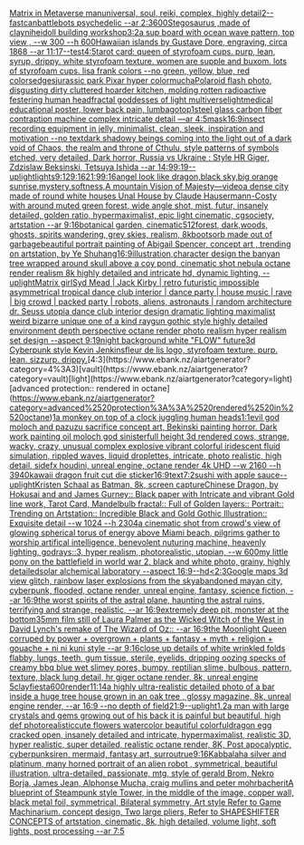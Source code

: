 [Matrix in Metaverse man](https://www.ebank.nz/aiartgenerator?category=Matrix%2520in%2520Metaverse%2520man)[universal, soul, reiki, complex, highly detail](https://www.ebank.nz/aiartgenerator?category=universal%2C%2520soul%2C%2520reiki%2C%2520complex%2C%2520highly%2520detail)[2](https://www.ebank.nz/aiartgenerator?category=2)[--fast](https://www.ebank.nz/aiartgenerator?category=--fast)[can](https://www.ebank.nz/aiartgenerator?category=can)[battlebots psychedelic --ar 2:3](https://www.ebank.nz/aiartgenerator?category=battlebots%2520psychedelic%2520--ar%25202%3A3)[600](https://www.ebank.nz/aiartgenerator?category=600)[Stegosaurus ,made of clay](https://www.ebank.nz/aiartgenerator?category=Stegosaurus%2520%2Cmade%2520of%2520clay)[nihei](https://www.ebank.nz/aiartgenerator?category=nihei)[doll building workshop](https://www.ebank.nz/aiartgenerator?category=doll%2520building%2520workshop)[3:2](https://www.ebank.nz/aiartgenerator?category=3%3A2)[a sup board with ocean wave pattern, top view , --w 300 --h 600](https://www.ebank.nz/aiartgenerator?category=a%2520sup%2520board%2520with%2520ocean%2520wave%2520pattern%2C%2520top%2520view%2520%2C%2520--w%2520300%2520--h%2520600)[Hawaiian islands by Gustave Dore, engraving, circa 1868 --ar 11:17](https://www.ebank.nz/aiartgenerator?category=Hawaiian%2520islands%2520by%2520Gustave%2520Dore%2C%2520engraving%2C%2520circa%25201868%2520--ar%252011%3A17)[--test](https://www.ebank.nz/aiartgenerator?category=--test)[4:5](https://www.ebank.nz/aiartgenerator?category=4%3A5)[tarot card: queen of styrofoam cups. purp, lean, syrup, drippy. white styrofoam texture. women are supple and buxom. lots of styrofoam cups. lisa frank colors --no green, yellow, blue, red colors](https://www.ebank.nz/aiartgenerator?category=tarot%2520card%3A%2520queen%2520of%2520styrofoam%2520cups.%2520purp%2C%2520lean%2C%2520syrup%2C%2520drippy.%2520white%2520styrofoam%2520texture.%2520women%2520are%2520supple%2520and%2520buxom.%2520lots%2520of%2520styrofoam%2520cups.%2520lisa%2520frank%2520colors%2520--no%2520green%2C%2520yellow%2C%2520blue%2C%2520red%2520colors)[edges](https://www.ebank.nz/aiartgenerator?category=edges)[jurassic park Pixar hyper color](https://www.ebank.nz/aiartgenerator?category=jurassic%2520park%2520Pixar%2520hyper%2520color)[mucha](https://www.ebank.nz/aiartgenerator?category=mucha)[Polaroid flash photo, disgusting dirty cluttered hoarder kitchen, molding rotten radioactive festering human head](https://www.ebank.nz/aiartgenerator?category=Polaroid%2520flash%2520photo%2C%2520disgusting%2520dirty%2520cluttered%2520hoarder%2520kitchen%2C%2520molding%2520rotten%2520radioactive%2520festering%2520human%2520head)[fractal goddesses of light multiverse](https://www.ebank.nz/aiartgenerator?category=fractal%2520goddesses%2520of%2520light%2520multiverse)[light](https://www.ebank.nz/aiartgenerator?category=light)[medical educational poster, lower back pain, lumbago](https://www.ebank.nz/aiartgenerator?category=medical%2520educational%2520poster%2C%2520lower%2520back%2520pain%2C%2520lumbago)[top](https://www.ebank.nz/aiartgenerator?category=top)[1](https://www.ebank.nz/aiartgenerator?category=1)[steel glass carbon fiber contraption machine complex intricate detail —ar 4:5](https://www.ebank.nz/aiartgenerator?category=steel%2520glass%2520carbon%2520fiber%2520contraption%2520machine%2520complex%2520intricate%2520detail%2520%E2%80%94ar%25204%3A5)[mask](https://www.ebank.nz/aiartgenerator?category=mask)[16:9](https://www.ebank.nz/aiartgenerator?category=16%3A9)[insect recording equipment in jelly, minimalist, clean, sleek, inspiration and motivation --no text](https://www.ebank.nz/aiartgenerator?category=insect%2520recording%2520equipment%2520in%2520jelly%2C%2520minimalist%2C%2520clean%2C%2520sleek%2C%2520inspiration%2520and%2520motivation%2520--no%2520text)[dark shadowy beings coming into the light out of a dark void of Chaos, the realm and throne of Cthulu, style patterns of symbols etched, very detailed, Dark horror, Russia vs Ukraine : Style HR Giger, Zdzislaw Beksinski, Tetsuya Ishida --ar 14:9](https://www.ebank.nz/aiartgenerator?category=dark%2520shadowy%2520beings%2520coming%2520into%2520the%2520light%2520out%2520of%2520a%2520dark%2520void%2520of%2520Chaos%2C%2520the%2520realm%2520and%2520throne%2520of%2520Cthulu%2C%2520style%2520patterns%2520of%2520symbols%2520etched%2C%2520very%2520detailed%2C%2520Dark%2520horror%2C%2520Russia%2520vs%2520Ukraine%2520%3A%2520Style%2520HR%2520Giger%2C%2520Zdzislaw%2520Beksinski%2C%2520Tetsuya%2520Ishida%2520--ar%252014%3A9)[9:19](https://www.ebank.nz/aiartgenerator?category=9%3A19)[--uplight](https://www.ebank.nz/aiartgenerator?category=--uplight)[lights](https://www.ebank.nz/aiartgenerator?category=lights)[9:12](https://www.ebank.nz/aiartgenerator?category=9%3A12)[9:16](https://www.ebank.nz/aiartgenerator?category=9%3A16)[21:9](https://www.ebank.nz/aiartgenerator?category=21%3A9)[9:16](https://www.ebank.nz/aiartgenerator?category=9%3A16)[angel look like dragon,black sky,big orange sunrise,mystery,softness,A mountain Vision of Majesty—video](https://www.ebank.nz/aiartgenerator?category=angel%2520look%2520like%2520dragon%2Cblack%2520sky%2Cbig%2520orange%2520sunrise%2Cmystery%2Csoftness%2CA%2520mountain%2520Vision%2520of%2520Majesty%E2%80%94video)[a dense city made of round white houses Unal House by Claude Hausermann-Costy with around muted green forest, wide angle shot, mist, futur, insanely detailed, golden ratio, hypermaximalist, epic light cinematic, cgsociety, artstation --ar 9:16](https://www.ebank.nz/aiartgenerator?category=a%2520dense%2520city%2520made%2520of%2520round%2520white%2520houses%2520Unal%2520House%2520by%2520Claude%2520Hausermann-Costy%2520with%2520around%2520muted%2520green%2520forest%2C%2520wide%2520angle%2520shot%2C%2520mist%2C%2520futur%2C%2520insanely%2520detailed%2C%2520golden%2520ratio%2C%2520hypermaximalist%2C%2520epic%2520light%2520cinematic%2C%2520cgsociety%2C%2520artstation%2520--ar%25209%3A16)[botanical garden, cinematic](https://www.ebank.nz/aiartgenerator?category=botanical%2520garden%2C%2520cinematic)[512](https://www.ebank.nz/aiartgenerator?category=512)[forest, dark,woods, ghosts, spirits wandering, grey skies, realism, 8k](https://www.ebank.nz/aiartgenerator?category=forest%2C%2520dark%2Cwoods%2C%2520ghosts%2C%2520spirits%2520wandering%2C%2520grey%2520skies%2C%2520realism%2C%25208k)[boots](https://www.ebank.nz/aiartgenerator?category=boots)[orb made out of garbage](https://www.ebank.nz/aiartgenerator?category=orb%2520made%2520out%2520of%2520garbage)[beautiful portrait painting of Abigail Spencer, concept art , trending on artstation, by Ye Shuhang](https://www.ebank.nz/aiartgenerator?category=beautiful%2520portrait%2520painting%2520of%2520Abigail%2520Spencer%2C%2520concept%2520art%2520%2C%2520trending%2520on%2520artstation%2C%2520by%2520Ye%2520Shuhang)[16:9](https://www.ebank.nz/aiartgenerator?category=16%3A9)[illustration,](https://www.ebank.nz/aiartgenerator?category=illustration%2C)[character design the banyan tree wrapped around skull above a coy pond, cinematic shot nebula octane render realism 8k highly detailed and intricate hd, dynamic lighting, --uplight](https://www.ebank.nz/aiartgenerator?category=character%2520design%2520the%2520banyan%2520tree%2520wrapped%2520around%2520skull%2520above%2520a%2520coy%2520pond%2C%2520cinematic%2520shot%2520nebula%2520octane%2520render%2520realism%25208k%2520highly%2520detailed%2520and%2520intricate%2520hd%2C%2520dynamic%2520lighting%2C%2520--uplight)[Matrix girl](https://www.ebank.nz/aiartgenerator?category=Matrix%2520girl)[Syd Mead | Jack Kirby | retro futuristic impossible asymmetrical tropical dance club interior | dance party | house music | rave | big crowd | packed party |  robots, aliens, astronauts | random architecture dr. Seuss utopia dance club interior design dramatic lighting maximalist weird bizarre unique one of a kind raygun gothic style highly detailed environment depth perspective octane render photo realism hyper realism set design --aspect 9:19](https://www.ebank.nz/aiartgenerator?category=Syd%2520Mead%2520%7C%2520Jack%2520Kirby%2520%7C%2520retro%2520futuristic%2520impossible%2520asymmetrical%2520tropical%2520dance%2520club%2520interior%2520%7C%2520dance%2520party%2520%7C%2520house%2520music%2520%7C%2520rave%2520%7C%2520big%2520crowd%2520%7C%2520packed%2520party%2520%7C%2520%2520robots%2C%2520aliens%2C%2520astronauts%2520%7C%2520random%2520architecture%2520dr.%2520Seuss%2520utopia%2520dance%2520club%2520interior%2520design%2520dramatic%2520lighting%2520maximalist%2520weird%2520bizarre%2520unique%2520one%2520of%2520a%2520kind%2520raygun%2520gothic%2520style%2520highly%2520detailed%2520environment%2520depth%2520perspective%2520octane%2520render%2520photo%2520realism%2520hyper%2520realism%2520set%2520design%2520--aspect%25209%3A19)[night background white "FLOW" future3d Cyberpunk style Kevin Jenkins](https://www.ebank.nz/aiartgenerator?category=night%2520background%2520white%2520%22FLOW%22%2520future3d%2520Cyberpunk%2520style%2520Kevin%2520Jenkins)[fleur de lis logo, styrofoam texture. purp. lean. sizzurp. drippy.](https://www.ebank.nz/aiartgenerator?category=fleur%2520de%2520lis%2520logo%2C%2520styrofoam%2520texture.%2520purp.%2520lean.%2520sizzurp.%2520drippy.)[4:3](https://www.ebank.nz/aiartgenerator?category=4%3A3)[vault](https://www.ebank.nz/aiartgenerator?category=vault)[light](https://www.ebank.nz/aiartgenerator?category=light)[advanced protection:: rendered in octane](https://www.ebank.nz/aiartgenerator?category=advanced%2520protection%3A%3A%2520rendered%2520in%2520octane)[1](https://www.ebank.nz/aiartgenerator?category=1)[a monkey on top of a clock juggling human heads](https://www.ebank.nz/aiartgenerator?category=a%2520monkey%2520on%2520top%2520of%2520a%2520clock%2520juggling%2520human%2520heads)[1:1](https://www.ebank.nz/aiartgenerator?category=1%3A1)[evil god moloch and pazuzu sacrifice concept art, Bekinski painting horror. Dark work painting oil moloch god sinister](https://www.ebank.nz/aiartgenerator?category=evil%2520god%2520moloch%2520and%2520pazuzu%2520sacrifice%2520concept%2520art%2C%2520Bekinski%2520painting%2520horror.%2520Dark%2520work%2520painting%2520oil%2520moloch%2520god%2520sinister)[full height 3d rendered cows,  strange, wacky, crazy, unusual complex explosive vibrant colorful iridescent  fluid simulation, rippled waves, liquid droplettes, intricate, photo realistic, high detail, sidefx houdini, unreal engine, octane render 4k UHD --w 2160 --h 3940](https://www.ebank.nz/aiartgenerator?category=full%2520height%25203d%2520rendered%2520cows%2C%2520%2520strange%2C%2520wacky%2C%2520crazy%2C%2520unusual%2520complex%2520explosive%2520vibrant%2520colorful%2520iridescent%2520%2520fluid%2520simulation%2C%2520rippled%2520waves%2C%2520liquid%2520droplettes%2C%2520intricate%2C%2520photo%2520realistic%2C%2520high%2520detail%2C%2520sidefx%2520houdini%2C%2520unreal%2520engine%2C%2520octane%2520render%25204k%2520UHD%2520--w%25202160%2520--h%25203940)[kawaii dragon fruit cut die sticker](https://www.ebank.nz/aiartgenerator?category=kawaii%2520dragon%2520fruit%2520cut%2520die%2520sticker)[16:9](https://www.ebank.nz/aiartgenerator?category=16%3A9)[text](https://www.ebank.nz/aiartgenerator?category=text)[7:2](https://www.ebank.nz/aiartgenerator?category=7%3A2)[sushi with apple sauce](https://www.ebank.nz/aiartgenerator?category=sushi%2520with%2520apple%2520sauce)[--uplight](https://www.ebank.nz/aiartgenerator?category=--uplight)[Kristen Schaal as Batman, 8k, screen capture](https://www.ebank.nz/aiartgenerator?category=Kristen%2520Schaal%2520as%2520Batman%2C%25208k%2C%2520screen%2520capture)[Chinese Dragon, by Hokusai and and James Gurney:: Black paper with Intricate and vibrant Gold line work, Tarot Card, Mandelbulb fractal::  Full of Golden layers::  Portrait:: Trending on Artstation::  Incredible Black and Gold Gothic Illustration::  Exquisite detail --w 1024 --h 2304](https://www.ebank.nz/aiartgenerator?category=Chinese%2520Dragon%2C%2520by%2520Hokusai%2520and%2520and%2520James%2520Gurney%3A%3A%2520Black%2520paper%2520with%2520Intricate%2520and%2520vibrant%2520Gold%2520line%2520work%2C%2520Tarot%2520Card%2C%2520Mandelbulb%2520fractal%3A%3A%2520%2520Full%2520of%2520Golden%2520layers%3A%3A%2520%2520Portrait%3A%3A%2520Trending%2520on%2520Artstation%3A%3A%2520%2520Incredible%2520Black%2520and%2520Gold%2520Gothic%2520Illustration%3A%3A%2520%2520Exquisite%2520detail%2520--w%25201024%2520--h%25202304)[a cinematic shot from crowd's view of glowing spherical torus of energy above Miami beach, pilgrims gather to worship artifical intelligence, benevolent nuturing machine, heavenly lighting, godrays::3, hyper realism, photorealistic, utopian, --w 600](https://www.ebank.nz/aiartgenerator?category=a%2520cinematic%2520shot%2520from%2520crowd%27s%2520view%2520of%2520glowing%2520spherical%2520torus%2520of%2520energy%2520above%2520Miami%2520beach%2C%2520pilgrims%2520gather%2520to%2520worship%2520artifical%2520intelligence%2C%2520benevolent%2520nuturing%2520machine%2C%2520heavenly%2520lighting%2C%2520godrays%3A%3A3%2C%2520hyper%2520realism%2C%2520photorealistic%2C%2520utopian%2C%2520--w%2520600)[my little pony on the battlefield in world war 2, black and white photo, grainy, highly detailed](https://www.ebank.nz/aiartgenerator?category=my%2520little%2520pony%2520on%2520the%2520battlefield%2520in%2520world%2520war%25202%2C%2520black%2520and%2520white%2520photo%2C%2520grainy%2C%2520highly%2520detailed)[solar alchemical laboratory --aspect 16:9](https://www.ebank.nz/aiartgenerator?category=solar%2520alchemical%2520laboratory%2520--aspect%252016%3A9)[--hd](https://www.ebank.nz/aiartgenerator?category=--hd)[<2:3](https://www.ebank.nz/aiartgenerator?category=%3C2%3A3)[Google maps 3d view glitch, rainbow laser explosions from the sky](https://www.ebank.nz/aiartgenerator?category=Google%2520maps%25203d%2520view%2520glitch%2C%2520rainbow%2520laser%2520explosions%2520from%2520the%2520sky)[abandoned mayan city, cyberpunk, flooded, octane render, unreal engine, fantasy, science fiction, --ar 16:9](https://www.ebank.nz/aiartgenerator?category=abandoned%2520mayan%2520city%2C%2520cyberpunk%2C%2520flooded%2C%2520octane%2520render%2C%2520unreal%2520engine%2C%2520fantasy%2C%2520science%2520fiction%2C%2520--ar%252016%3A9)[the worst spirits of the astral plane, haunting the astral ruins, terrifying and strange, realistic, --ar 16:9](https://www.ebank.nz/aiartgenerator?category=the%2520worst%2520spirits%2520of%2520the%2520astral%2520plane%2C%2520haunting%2520the%2520astral%2520ruins%2C%2520terrifying%2520and%2520strange%2C%2520realistic%2C%2520--ar%252016%3A9)[extremely deep pit, monster at the bottom](https://www.ebank.nz/aiartgenerator?category=extremely%2520deep%2520pit%2C%2520monster%2520at%2520the%2520bottom)[35mm film still of Laura Palmer as the Wicked Witch of the West in David Lynch's remake of The Wizard of Oz:: --ar 16:9](https://www.ebank.nz/aiartgenerator?category=35mm%2520film%2520still%2520of%2520Laura%2520Palmer%2520as%2520the%2520Wicked%2520Witch%2520of%2520the%2520West%2520in%2520David%2520Lynch%27s%2520remake%2520of%2520The%2520Wizard%2520of%2520Oz%3A%3A%2520--ar%252016%3A9)[the Moonlight Queen corruped by power + overgrown + plants + fantasy + myth + religion + gouache + ni ni kuni style --ar 9:16](https://www.ebank.nz/aiartgenerator?category=the%2520Moonlight%2520Queen%2520corruped%2520by%2520power%2520%2B%2520overgrown%2520%2B%2520plants%2520%2B%2520fantasy%2520%2B%2520myth%2520%2B%2520religion%2520%2B%2520gouache%2520%2B%2520ni%2520ni%2520kuni%2520style%2520--ar%25209%3A16)[close up details of white wrinkled folds flabby, lungs, teeth, gum tissue, sterile, eyelids, dripping oozing specks of creamy bbq blue wet slimey pores, bumpy, reptilian slime, bulbous, pattern, texture, black lung detail, hr giger octane render, 8k, unreal engine 5](https://www.ebank.nz/aiartgenerator?category=close%2520up%2520details%2520of%2520white%2520wrinkled%2520folds%2520flabby%2C%2520lungs%2C%2520teeth%2C%2520gum%2520tissue%2C%2520sterile%2C%2520eyelids%2C%2520dripping%2520oozing%2520specks%2520of%2520creamy%2520bbq%2520blue%2520wet%2520slimey%2520pores%2C%2520bumpy%2C%2520reptilian%2520slime%2C%2520bulbous%2C%2520pattern%2C%2520texture%2C%2520black%2520lung%2520detail%2C%2520hr%2520giger%2520octane%2520render%2C%25208k%2C%2520unreal%2520engine%25205)[clay](https://www.ebank.nz/aiartgenerator?category=clay)[fiesta](https://www.ebank.nz/aiartgenerator?category=fiesta)[600](https://www.ebank.nz/aiartgenerator?category=600)[render](https://www.ebank.nz/aiartgenerator?category=render)[11:14](https://www.ebank.nz/aiartgenerator?category=11%3A14)[a highly ultra-realistic detailed photo of a bar inside a huge tree house grown in an oak tree , glossy magazine, 8k, unreal engine render,  --ar 16:9 --no depth of field](https://www.ebank.nz/aiartgenerator?category=a%2520highly%2520ultra-realistic%2520detailed%2520photo%2520of%2520a%2520bar%2520inside%2520a%2520huge%2520tree%2520house%2520grown%2520in%2520an%2520oak%2520tree%2520%2C%2520glossy%2520magazine%2C%25208k%2C%2520unreal%2520engine%2520render%2C%2520%2520--ar%252016%3A9%2520--no%2520depth%2520of%2520field)[21:9](https://www.ebank.nz/aiartgenerator?category=21%3A9)[--uplight](https://www.ebank.nz/aiartgenerator?category=--uplight)[1.2](https://www.ebank.nz/aiartgenerator?category=1.2)[a man with large crystals and gems growing out of his back it is painful but beautiful, high def photorealistic](https://www.ebank.nz/aiartgenerator?category=a%2520man%2520with%2520large%2520crystals%2520and%2520gems%2520growing%2520out%2520of%2520his%2520back%2520it%2520is%2520painful%2520but%2520beautiful%2C%2520high%2520def%2520photorealistic)[cute flowers watercolor beautiful colorful](https://www.ebank.nz/aiartgenerator?category=cute%2520flowers%2520watercolor%2520beautiful%2520colorful)[dragon egg cracked open, insanely detailed and intricate, hypermaximalist, realistic 3D, hyper realistic, super detailed, realistic octane render, 8K, Post apocalyptic, cyberpunk](https://www.ebank.nz/aiartgenerator?category=dragon%2520egg%2520cracked%2520open%2C%2520insanely%2520detailed%2520and%2520intricate%2C%2520hypermaximalist%2C%2520realistic%25203D%2C%2520hyper%2520realistic%2C%2520super%2520detailed%2C%2520realistic%2520octane%2520render%2C%25208K%2C%2520Post%2520apocalyptic%2C%2520cyberpunk)[siren, mermaid, fantasy art, surrou](https://www.ebank.nz/aiartgenerator?category=siren%2C%2520mermaid%2C%2520fantasy%2520art%2C%2520surrou)[true](https://www.ebank.nz/aiartgenerator?category=true)[9:16](https://www.ebank.nz/aiartgenerator?category=9%3A16)[Kabbalah](https://www.ebank.nz/aiartgenerator?category=Kabbalah)[a  silver and platinum, many horned portrait of an alien robot , symmetrical, beautiful illustration, ultra-detailed, passionate, mtg, style of  gerald Brom, Nekro Borja, James Jean, Alphonse Mucha, craig mullins and peter mohrbacher](https://www.ebank.nz/aiartgenerator?category=a%2520%2520silver%2520and%2520platinum%2C%2520many%2520horned%2520portrait%2520of%2520an%2520alien%2520robot%2520%2C%2520symmetrical%2C%2520beautiful%2520illustration%2C%2520ultra-detailed%2C%2520passionate%2C%2520mtg%2C%2520style%2520of%2520%2520gerald%2520Brom%2C%2520Nekro%2520Borja%2C%2520James%2520Jean%2C%2520Alphonse%2520Mucha%2C%2520craig%2520mullins%2520and%2520peter%2520mohrbacher)[it](https://www.ebank.nz/aiartgenerator?category=it)[A blueprint of Steampunk style Tower,   in the middle of the image,   copper wall, black metal foil, symmetrical,  Bilateral symmetry,  Art style Refer to Game Machinarium.  concept design, Two large pliers, Refer to SHAPESHIFTER CONCEPTS  of artstation, cinematic,  8k, high detailed,  volume light,  soft lights,  post processing    --ar 7:5](https://www.ebank.nz/aiartgenerator?category=A%2520blueprint%2520of%2520Steampunk%2520style%2520Tower%2C%2520%2520%2520in%2520the%2520middle%2520of%2520the%2520image%2C%2520%2520%2520copper%2520wall%2C%2520black%2520metal%2520foil%2C%2520symmetrical%2C%2520%2520Bilateral%2520symmetry%2C%2520%2520Art%2520style%2520Refer%2520to%2520Game%2520Machinarium.%2520%2520concept%2520design%2C%2520Two%2520large%2520pliers%2C%2520Refer%2520to%2520SHAPESHIFTER%2520CONCEPTS%2520%2520of%2520artstation%2C%2520cinematic%2C%2520%25208k%2C%2520high%2520detailed%2C%2520%2520volume%2520light%2C%2520%2520soft%2520lights%2C%2520%2520post%2520processing%2520%2520%2520%2520--ar%25207%3A5)
